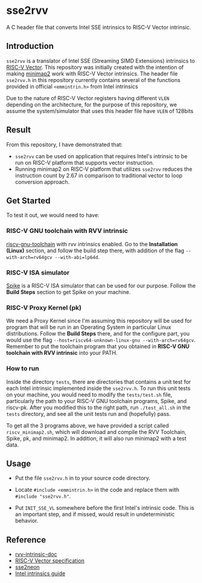 # sse2rvv

A C header file that converts Intel SSE intrinsics to RISC-V Vector intrinsic.

## Introduction

`sse2rvv` is a translator of Intel SSE (Streaming SIMD Extensions) intrinsics to [RISC-V Vector](https://github.com/riscv/rvv-intrinsic-doc). This repository was
initially created with the intention of making [minimap2](https://github.com/lh3/minimap2) work with RISC-V Vector intrinsics. 
The header file `sse2rvv.h` in this repository currently contains several of the functions provided in official `<emmintrin.h>` from Intel intrinsics

Due to the nature of RISC-V Vector registers having different `VLEN` depending on the architecture, for the purpose of this repository, 
we assume the system/simulator that uses this header file have `VLEN` of 128bits

## Result

From this repository, I have demonstrated that:

- `sse2rvv` can be used on application that requires Intel's intrinsic to be run on RISC-V platform that supports vector instruction.
- Running minimap2 on RISC-V platform that utilizes `sse2rvv` reduces the instruction count by 2.67 in comparison to traditional vector to loop conversion approach.

## Get Started

To test it out, we would need to have:

### RISC-V GNU toolchain with RVV intrinsic

[riscv-gnu-toolchain](https://github.com/riscv/riscv-gnu-toolchain/tree/rvv-intrinsic) with rvv intrinsics enabled. 
Go to the **Installation (Linux)** section, and follow the build step there, with addition of the flag `--with-arch=rv64gcv --with-abi=lp64d`.

### RISC-V ISA simulator

[Spike](https://github.com/riscv/riscv-isa-sim) is a RISC-V ISA simulator that can be used for our purpose. Follow the **Build Steps** section to get Spike on your machine.

### RISC-V Proxy Kernel (pk)

We need a Proxy Kernel since I'm assuming this repository will be used for program that will be run in an Operating System in particular Linux distributions. Follow the 
**Build Steps** there, and for the configure part, you would use the flag `--host=riscv64-unknown-linux-gnu --with-arch=rv64gcv`. Remember to put the toolchain program that you obtained in **RISC-V GNU toolchain with RVV intrinsic** into your PATH.

### How to run

Inside the directory `tests`, there are directories that contains a unit test for each Intel intrinsic implemented inside the `sse2rvv.h`. To run this unit tests on
your machine, you would need to modify the `tests/test.sh` file, particularly the path to your RISC-V GNU toolchain programs, Spike, and riscv-pk. After you modified this
to the right path, run `./test_all.sh` in the `tests` directory, and see all the unit tests run and (hopefully) pass. 

To get all the 3 programs above, we have provided a script called `riscv_minimap2.sh`, which will download and compile the RVV Toolchain, Spike, pk, and minimap2. In addition, it will also run minimap2 with a test data.

## Usage

- Put the file `sse2rvv.h` in to your source code directory.

- Locate `#include <emmintrin.h>` in the code and replace them with `#include "sse2rvv.h"`.

- Put `INIT_SSE_VL` somewhere before the first Intel's intrinsic code. This is an important step, and if missed, would result in undeterministic behavior.

## Reference 

- [rvv-intrinsic-doc](https://github.com/riscv/rvv-intrinsic-doc)
- [RISC-V Vector specification](https://github.com/riscv/riscv-v-spec)
- [sse2neon](https://github.com/DLTcollab/sse2neon)
- [Intel intrinsics guide](https://software.intel.com/sites/landingpage/IntrinsicsGuide/)
